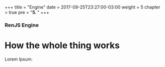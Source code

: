 +++
title = "Engine"
date = 2017-09-25T23:27:00-03:00
weight = 5
chapter = true
pre = "<b>5. </b>"
+++

### RenJS Engine

# How the whole thing works

Lorem Ipsum.